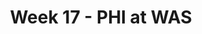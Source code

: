 ---
layout: game
title: Week 17 - PHI at WAS
season: 2003
game_id: 2003_17_PHI_WAS
away_team: PHI
home_team: WAS
---